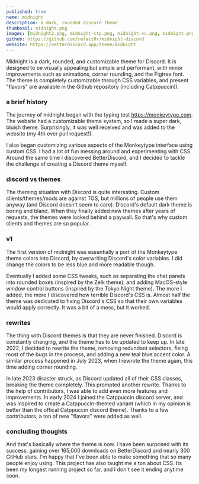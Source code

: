 ```yaml
---
published: true
name: midnight
description: a dark, rounded discord theme
thumbnail: midnight.png
images: [midnight2.png, midnight-ctp.png, midnight-vc.png, midnight.png]
github: https://github.com/refact0r/midnight-discord
website: https://betterdiscord.app/theme/midnight
---
```


<script>
    import CaptionImage from '$lib/components/CaptionImage.svelte';
</script>

Midnight is a dark, rounded, and customizable theme for Discord. It is designed to be visually appealing but simple and performant, with minor improvements such as animations, corner rounding, and the Figtree font. The theme is completely customizable through CSS variables, and present "flavors" are available in the Github repository (including Catppuccin!).

### a brief history

The journey of midnight began with the typing test <https://monkeytype.com>. The website had a customizable theme system, so I made a super dark, bluish theme. Surprisingly, it was well received and was added to the website (my 4th ever pull request!).

<CaptionImage image="midnight-mt.png" alt="the original monkeytype midnight theme" sizes="50rem"/>

I also began customizing various aspects of the Monkeytype interface using custom CSS. I had a lot of fun messing around and experimenting with CSS. Around the same time I discovered BetterDiscord, and I decided to tackle the challenge of creating a Discord theme myself.

### discord vs themes

The theming situation with Discord is quite interesting. Custom clients/themes/mods are against TOS, but millions of people use them anyway (and Discord doesn't seem to care). Discord's default dark theme is boring and bland. When they finally added new themes after years of requests, the themes were locked behind a paywall. So that's why custom clients and themes are so popular.

### v1

The first version of midnight was essentially a port of the Monkeytype theme colors into Discord, by overwriting Discord's color variables. I did change the colors to be less blue and more readable though.

<CaptionImage image="midnight-v1.png" alt="the first version of midnight discord" sizes="50rem"/>

Eventually I added some CSS tweaks, such as separating the chat panels into rounded boxes (inspired by the Zelk theme), and adding MacOS-style window control buttons (inspired by the Tokyo Night theme). The more I added, the more I discovered how terrible Discord's CSS is. Almost half the theme was dedicated to fixing Discord's CSS so that their own variables would apply correctly. It was a bit of a mess, but it worked.

### rewrites

The thing with Discord themes is that they are never finished. Discord is constantly changing, and the theme has to be updated to keep up. In late 2022, I decided to rewrite the theme, removing redundant selectors, fixing most of the bugs in the process, and adding a new teal blue accent color. A similar process happened in July 2023, when I rewrote the theme again, this time adding  corner rounding.

In late 2023 disaster struck, as Discord updated all of their CSS classes, breaking the theme completely. This prompted another rewrite. Thanks to the help of contributors, I was able to add even more features and improvements. In early 2024 I joined the Catppuccin discord server, and was inspired to create a Catppuccin-themed variant (which in my opinion is better than the offical Catppuccin discord theme). Thanks to a few contributors, a ton of new "flavors" were added as well.

<CaptionImage image="midnight-ctp.png" alt="midnight's catppuccin flavor" sizes="50rem"/>

### concluding thoughts

And that's basically where the theme is now. I have been surprised with its success, gaining over 165,000 downloads on BetterDiscord and nearly 300 GitHub stars. I'm happy that I've been able to make something that so many people enjoy using. This project has also taught me a ton about CSS. Its been my longest running project so far, and I don't see it ending anytime soon.
